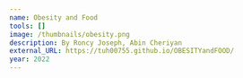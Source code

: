 ```yaml
---
name: Obesity and Food
tools: []
image: /thumbnails/obesity.png
description: By Roncy Joseph, Abin Cheriyan
external_URL: https://tuh00755.github.io/OBESITYandFOOD/
year: 2022
---
```

